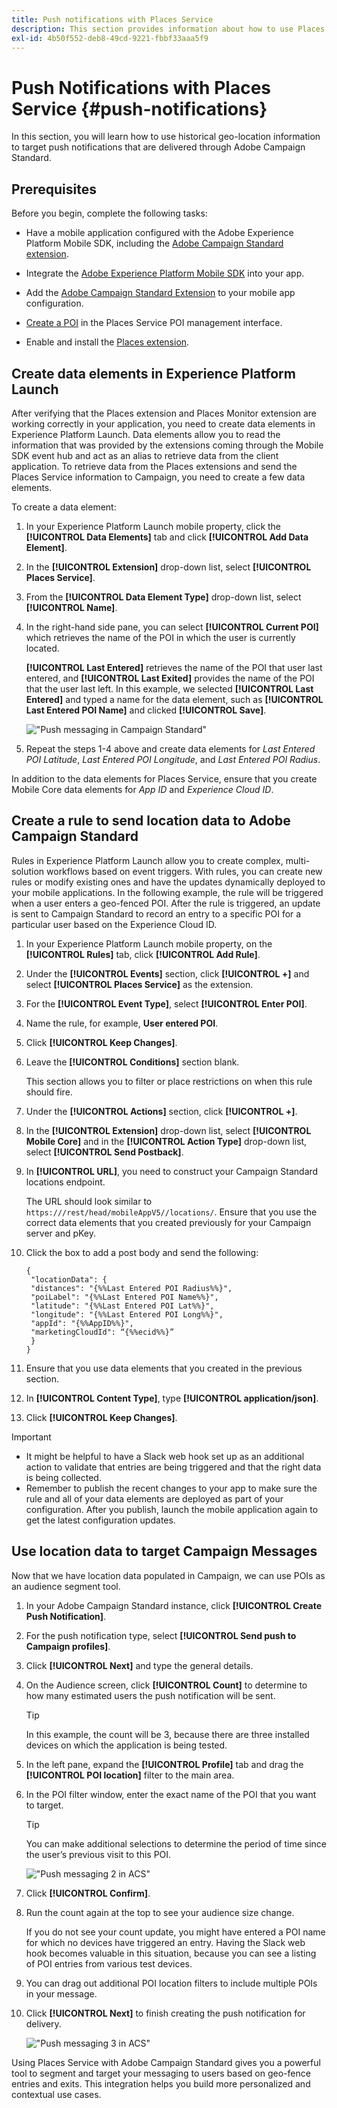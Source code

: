 ```yaml
---
title: Push notifications with Places Service
description: This section provides information about how to use Places Service with push notifications in Campaign Standard.
exl-id: 4b50f552-deb8-49cd-9221-fbbf33aaa5f9
---
```

# Push Notifications with Places Service {#push-notifications}

In this section, you will learn how to use historical geo-location information to target push notifications that are delivered through Adobe Campaign Standard. 

## Prerequisites

Before you begin, complete the following tasks:

* Have a mobile application configured with the Adobe Experience Platform Mobile SDK, including the [Adobe Campaign Standard extension](https://aep-sdks.gitbook.io/docs/using-mobile-extensions/adobe-campaign-standard). 

* Integrate the [Adobe Experience Platform Mobile SDK](https://aep-sdks.gitbook.io/docs/getting-started/get-the-sdk) into your app.
* Add the [Adobe Campaign Standard Extension](https://aep-sdks.gitbook.io/docs/using-mobile-extensions/adobe-campaign-standard) to your mobile app configuration.

* [Create a POI](/help/poi-mgmt-ui/create-a-poi-ui.md) in the Places Service POI management interface.

* Enable and install the [Places extension](/help/places-ext-aep-sdks/places-extension/places-extension.md).


## Create data elements in Experience Platform Launch

After verifying that the Places extension and Places Monitor extension are working correctly in your application, you need to create data elements in Experience Platform Launch. Data elements allow you to read the information that was provided by the extensions coming through the Mobile SDK event hub and act as an alias to retrieve data from the client application. To retrieve data from the Places extensions and send the Places Service information to Campaign, you need to create a few data elements.

To create a data element:

1. In your Experience Platform Launch mobile property, click the **[!UICONTROL Data Elements]** tab and click **[!UICONTROL Add Data Element]**.
1. In the **[!UICONTROL Extension]** drop-down list, select **[!UICONTROL Places Service]**.
1. From the **[!UICONTROL Data Element Type]** drop-down list, select **[!UICONTROL Name]**.
1. In the right-hand side pane, you can select **[!UICONTROL Current POI]** which retrieves the name of the POI in which the user is currently located.

   **[!UICONTROL Last Entered]** retrieves the name of the POI that user last entered, and **[!UICONTROL Last Exited]** provides the name of the POI that the user last left. In this example, we selected **[!UICONTROL Last Entered]** and typed a name for the data element, such as **[!UICONTROL Last Entered POI Name]** and clicked **[!UICONTROL Save]**.

   !["Push messaging in Campaign Standard"](/help/assets/ACS_Push1.png)

1. Repeat the steps 1-4 above and create data elements for *Last Entered POI Latitude*, *Last Entered POI Longitude*, and *Last Entered POI Radius*.

In addition to the data elements for Places Service, ensure that you create Mobile Core data elements for *App ID* and *Experience Cloud ID*.

## Create a rule to send location data to Adobe Campaign Standard

Rules in Experience Platform Launch allow you to create complex, multi-solution workflows based on event triggers. With rules, you can create new rules or modify existing ones and have the updates dynamically deployed to your mobile applications. In the following example, the rule will be triggered when a user enters a geo-fenced POI. After the rule is triggered, an update is sent to Campaign Standard to record an entry to a specific POI for a particular user based on the Experience Cloud ID.

1. In your Experience Platform Launch mobile property, on the **[!UICONTROL Rules]** tab, click **[!UICONTROL Add Rule]**.
1. Under the **[!UICONTROL Events]** section, click **[!UICONTROL +]** and select **[!UICONTROL Places Service]** as the extension.
1. For the **[!UICONTROL Event Type]**, select **[!UICONTROL Enter POI]**.
1. Name the rule, for example, **User entered POI**.
1. Click **[!UICONTROL Keep Changes]**.
1. Leave the **[!UICONTROL Conditions]** section blank.

    This section allows you to filter or place restrictions on when this rule should fire.

1. Under the **[!UICONTROL Actions]** section, click **[!UICONTROL +]**.
1. In the **[!UICONTROL Extension]** drop-down list, select **[!UICONTROL Mobile Core]** and in the **[!UICONTROL Action Type]** drop-down list, select **[!UICONTROL Send Postback]**.
1. In **[!UICONTROL URL]**, you need to construct your Campaign Standard locations endpoint.  

    The URL should look similar to `https:///rest/head/mobileAppV5//locations/`.
    Ensure that you use the correct data elements that you created previously for your Campaign server and pKey. 

1. Click the box to add a post body and send the following:

    ```
    {
     "locationData": {
     "distances": "{%%Last Entered POI Radius%%}",
     "poiLabel": "{%%Last Entered POI Name%%}",
     "latitude": "{%%Last Entered POI Lat%%}",
     "longitude": "{%%Last Entered POI Long%%}",
     "appId": "{%%AppID%%}",
     "marketingCloudId": “{%%ecid%%}”
     }
    }
    ```

1. Ensure that you use data elements that you created in the previous section.
1. In **[!UICONTROL Content Type]**, type **[!UICONTROL application/json]**.
1. Click **[!UICONTROL Keep Changes]**.

>[!IMPORTANT]
>
>* It might be helpful to have a Slack web hook set up as an additional action to validate that entries are being triggered and that the right data is being collected.
>* Remember to publish the recent changes to your app to make sure the rule and all of your data elements are deployed as part of your configuration. After you publish, launch the mobile application again to get the latest configuration updates.

## Use location data to target Campaign Messages

Now that we have location data populated in Campaign, we can use POIs as an audience segment tool.

1. In your Adobe Campaign Standard instance, click **[!UICONTROL Create Push Notification]**.
1. For the push notification type, select **[!UICONTROL Send push to Campaign profiles]**.
1. Click **[!UICONTROL Next]** and type the general details.
1. On the Audience screen, click **[!UICONTROL Count]** to determine to how many estimated users the push notification will be sent.

    >[!TIP]
    >
    >In this example, the count will be 3, because there are three installed devices on which the application is being tested.

1. In the left pane, expand the **[!UICONTROL Profile]** tab and drag the **[!UICONTROL POI location]** filter to the main area.
1. In the POI filter window, enter the exact name of the POI that you want to target.

    >[!TIP]
    >
    >You can make additional selections to determine the period of time since the user’s previous visit to this POI.

    !["Push messaging 2 in ACS"](/help/assets/ACS_push2.png)

1. Click **[!UICONTROL Confirm]**.
1. Run the count again at the top to see your audience size change.  

    If you do not see your count update, you might have entered a POI name for which no devices have triggered an entry. Having the Slack web hook becomes valuable in this situation, because you can see a listing of POI entries from various test devices.

1. You can drag out additional POI location filters to include multiple POIs in your message.
1. Click **[!UICONTROL Next]** to finish creating the push notification for delivery.

    !["Push messaging 3 in ACS"](/help/assets/ACS_push3.png)

Using Places Service with Adobe Campaign Standard gives you a powerful tool to segment and target your messaging to users based on geo-fence entries and exits. This integration helps you build more personalized and contextual use cases.
